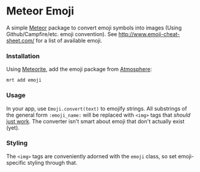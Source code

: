 # Meteor Emoji 

A simple [Meteor](http://www.meteor.com/) package to convert emoji symbols into images (Using Github/Campfire/etc. 
emoji convention). See http://www.emoji-cheat-sheet.com/ for a list of available emoji.

### Installation

Using [Meteorite](https://github.com/oortcloud/meteorite/), add the emoji package from 
[Atmosphere](https://atmosphere.meteor.com/):
```
mrt add emoji
```

### Usage

In your app, use `Emoji.convert(text)` to emojify strings. All substrings of the general form `:emoji_name:` will
be replaced with `<img>` tags that *should* 
[just work](http://codinghorror.typepad.com/.a/6a0120a85dcdae970b0128776ff992970c-pi). The converter isn't smart about
emoji that don't actually exist (yet).

### Styling

The `<img>` tags are conveniently adorned with the `emoji` class, so set emoji-specific styling through that.
